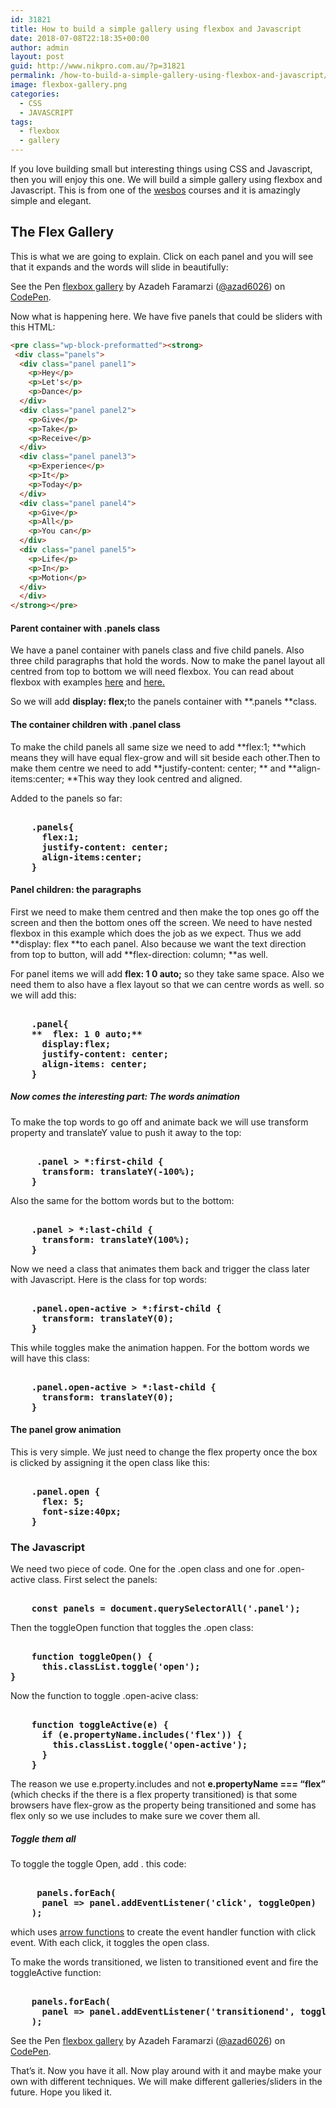 ```yaml
---
id: 31821
title: How to build a simple gallery using flexbox and Javascript
date: 2018-07-08T22:18:35+00:00
author: admin
layout: post
guid: http://www.nikpro.com.au/?p=31821
permalink: /how-to-build-a-simple-gallery-using-flexbox-and-javascript/
image: flexbox-gallery.png
categories:
  - CSS
  - JAVASCRIPT
tags:
  - flexbox
  - gallery
---
```

If you love building small but interesting things using CSS and Javascript, then you will enjoy this one. We will build a simple gallery using flexbox and Javascript. This is from one of the <a href="http://wesbos.com" target="_blank" rel="noopener noreferrer">wesbos</a> courses and it is amazingly simple and elegant.

## The Flex Gallery

This is what we are going to explain. Click on each panel and you will see that it expands and the words will slide in beautifully:

<p class="codepen" data-height="265" data-theme-id="0" data-slug-hash="ERqpJq" data-default-tab="css,result" data-user="azad6026" data-embed-version="2" data-pen-title="flexbox gallery">
  See the Pen <a href="https://codepen.io/azad6026/pen/ERqpJq/">flexbox gallery</a> by Azadeh Faramarzi (<a href="https://codepen.io/azad6026">@azad6026</a>) on <a href="https://codepen.io">CodePen</a>.
</p>



Now what is happening here. We have five panels that could be sliders with this HTML:
```html
<pre class="wp-block-preformatted"><strong>
 <div class="panels">  
  <div class="panel panel1">  
    <p>Hey</p>  
    <p>Let's</p>  
    <p>Dance</p>  
  </div>  
  <div class="panel panel2">  
    <p>Give</p>  
    <p>Take</p>  
    <p>Receive</p>  
  </div>  
  <div class="panel panel3">  
    <p>Experience</p>  
    <p>It</p>  
    <p>Today</p>  
  </div>  
  <div class="panel panel4">  
    <p>Give</p>  
    <p>All</p>  
    <p>You can</p>  
  </div>  
  <div class="panel panel5">  
    <p>Life</p>  
    <p>In</p>  
    <p>Motion</p>  
  </div>  
  </div>
</strong></pre>
```
#### Parent container with .panels class

We have a panel container with panels class and five child panels. Also three child paragraphs that hold the words. Now to make the panel layout all centred from top to bottom we will need flexbox.  You can read about flexbox with examples <a href="http://www.nikpro.com.au/flexbox-explained-in-a-simple-way-with-examples-part-1/" target="_blank" rel="noopener noreferrer">here</a> and <a href="http://www.nikpro.com.au/flexbox-explained-in-a-simple-way-with-examples-part-2/" target="_blank" rel="noopener noreferrer">here. </a>

So we will add <strong>display: flex;</strong>to the panels container with **.panels **class.

#### The container children with .panel class

To make the child panels all same size we need to add **flex:1; **which means they will have equal flex-grow and will sit beside each other.Then to make them centre we need to add **justify-content: center; ** and  **align-items:center; **This way they look centred and aligned. 

Added to the panels so far:
<pre class="wp-block-preformatted"><strong>
    <strong>.panels{</strong>
    <strong>  flex:1;</strong>
    <strong>  justify-content: center;</strong>
    <strong>  align-items:center;</strong>
    <strong>}</strong>
</strong></pre>
#### Panel children: the paragraphs

First we need to make them centred and then make the top ones go off the screen and then the bottom ones off the screen. We need to have nested flexbox in this example which does the job as we expect. Thus we add **display: flex **to each panel. Also because we want the text direction from top to button, will add **flex-direction: column; **as well.

For panel items we will add  **flex: 1 0 auto;** so they take same space. Also we need them to also have a flex layout so that we can centre words as well. so we will add this:
<pre class="wp-block-preformatted"><strong>
    <strong>.panel{</strong>
    **  flex: 1 0 auto;**
    <strong>  display:flex; </strong>
    <strong>  justify-content: center; </strong>
    <strong>  align-items: center;</strong>
    }
</strong></pre>
##### Now comes the interesting part:  The words animation

To make the top words to go off and animate back we will use transform property and translateY value to push it away to the top:
<pre class="wp-block-preformatted"><strong>
    <strong> .panel > *:first-child { </strong>
    <strong>  transform: translateY(-100%); </strong>
    <strong>}</strong>
</strong></pre>
Also the same for the bottom words but to the bottom:
<pre class="wp-block-preformatted"><strong>
    <strong>.panel > *:last-child { </strong>
    <strong>  transform: translateY(100%); </strong>
    <strong>}</strong>
</strong></pre>
Now we need a class that animates them back and trigger the class later with Javascript. Here is the class for top words:
<pre class="wp-block-preformatted"><strong>
    <strong>.panel.open-active > *:first-child { </strong>
    <strong>  transform: translateY(0); </strong>
    <strong>}</strong>
</strong></pre>
This while toggles make the animation happen. For the bottom words we will have this class:
<pre class="wp-block-preformatted"><strong>
    <strong>.panel.open-active > *:last-child { </strong>
    <strong>  transform: translateY(0); </strong>
    <strong>}</strong>
</strong></pre>
#### The panel grow animation

This is very simple. We just need to change the flex property once the box is clicked by assigning it the open class like this:
<pre class="wp-block-preformatted"><strong>
    <strong>.panel.open {</strong>  
    <strong>  flex: 5;</strong>  
    <strong>  font-size:40px;</strong>  
    <strong>}</strong>
</strong></pre>
### The Javascript

We need two piece of code. One for the .open class and one for .open-active class. First select the panels:
<pre class="wp-block-preformatted"><strong>
    <strong>const panels = document.querySelectorAll('.panel');</strong>
</strong></pre>
Then the toggleOpen function that toggles the .open class:
<pre class="wp-block-preformatted"><strong>
    <strong>function toggleOpen() {</strong>  
    <strong>  this.classList.toggle('open');</strong>  
<strong>}</strong>
</strong></pre>
Now the function to toggle .open-acive class:
<pre class="wp-block-preformatted"><strong>
    <strong>function toggleActive(e) {</strong>  
    <strong>  if (e.propertyName.includes('flex')) {</strong>  
    <strong>    this.classList.toggle('open-active');</strong>  
    <strong>  }</strong>  
    <strong>}</strong>
</strong></pre>
The reason we use e.property.includes and not **e.propertyName === &#8220;flex&#8221;** (which checks if the there is a flex property transitioned) is that some browsers have flex-grow as the property being transitioned and some has flex only so we use includes to make sure we cover them all.

##### Toggle them all

To toggle the toggle Open, add . this code:
<pre class="wp-block-preformatted"><strong>
    <strong> panels.forEach(</strong>
    <strong>  panel => panel.addEventListener('click', toggleOpen)</strong>
    <strong>);</strong>
</strong></pre>
which uses <a href="http://www.nikpro.com.au/all-you-need-to-know-about-arrow-functions-in-javascript/" target="_blank" rel="noopener noreferrer">arrow functions</a> to create the event handler function with click event. With each click, it toggles the open class.

To make the words transitioned, we listen to transitioned event and fire the toggleActive function:
<pre class="wp-block-preformatted"><strong>
    <strong>panels.forEach(</strong>
    <strong>  panel => panel.addEventListener('transitionend', toggleActive)</strong>
    <strong>);</strong>
</strong></pre>
<p class="codepen" data-height="265" data-theme-id="0" data-slug-hash="ERqpJq" data-default-tab="css,result" data-user="azad6026" data-embed-version="2" data-pen-title="flexbox gallery">
  See the Pen <a href="https://codepen.io/azad6026/pen/ERqpJq/">flexbox gallery</a> by Azadeh Faramarzi (<a href="https://codepen.io/azad6026">@azad6026</a>) on <a href="https://codepen.io">CodePen</a>.
</p>



That&#8217;s it. Now you have it all. Now play around with it and maybe make your own with different techniques. We will make different galleries/sliders in the future. Hope you liked it.
